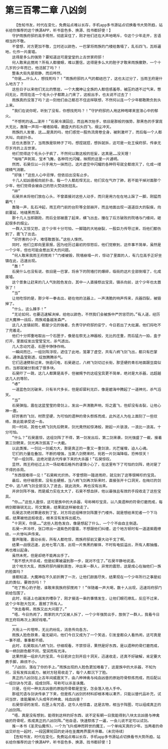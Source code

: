 # 第三百零二章 八凶剑
        【告知书友，时代在变化，免费站点难以长存，手机app多书源站点切换看书大势所趋，站长给你推荐的这个换源APP，听书音色多、换源、找书都好使！】
       守护雨族府邸的高手愕然，彻底呆住了，刚才他们还在大声地喝斥，令这个少年走开，言语相当的不敬。
       不曾想，对方更加不敬，立时还以颜色，一巴掌将雨族的门楼给轰塌了，乱石四飞，瓦砾遍地，化作一片废墟。
       这得是多么的强势？要知道这可是堂堂的上古世家府邸！
       何人敢来此搅闹？所有人都傻眼，难以置信，这得是多么大的胆子才敢来雨族撒野，一个十几岁的少年而已，他活腻了吗？！
       整条大街先是寂静，而后哗然。
       “你是……什么人，想找死吗？！”雨族府邸的人气的都结巴了，这也太过分了，当雨王府是什么地方了？
       这些日子以来他们无比的憋屈，一个大魔神让全族的人都倍感羞辱，被压的透不过气来，憋闷无比，而现在连一个毛头小子都欺上门来了，这般出手，也太说不过去了！
       雨族真的没落了吗？这一刻他们自己都忍不住这样联想，不然何以连一个少年都敢欺负到头上来。
       “我们在说你呢，听到了没有，你想找死吗？！”守护府邸的人用这种咆哮来宣泄心中的郁火。
       “不想死的话……滚开！”石昊冷漠回应，而且再次抬手，依旧是那般的强势，那黑色的手掌庞大无比，轰隆一声将一堵墙拍塌，磨盘大的石头四飞，烟尘冲天。
       雨族的人发傻，这……是真的吗，他们感觉一股热流席卷全身，被刺激坏了，而后每一个人都大叫，向前扑杀。
       这也太嚣张了，当雨族是软柿子了吗，想捏就捏，想拆就拆，这可是一处王侯府邸，传承无尽岁月的上古世家。
       他们觉得这个毛头小子疯了，不然何以敢这般的狂妄，这真是……没天理！
       “嗡嗡”声刺耳，宝术飞舞，各种符光闪耀，映照的这里一片通明。
       然而，石昊仅以一只手用力一抹而已，这片虚空中闪耀的各种符号就全都熄灭了，化成一缕缕精气消散。
       “好强！”这些人心中忌惮，但依旧出没有止步。
       十几人如凶兽般向前扑击，每一个人都彪悍无比，他们实在气炸了肺，若不能干掉对面那个少年，他们觉得会被自己的怒火焚烧到狂乱。
       “砰”
       石昊并未将他们放在心头，不曾直接对这些人动手，而只是用力在在地上跺了一脚，刚猛而霸气！
       轰隆一声，乱石冲起，雨王府门前的台阶等全部崩开，而且地面出现一道道巨大的裂痕，向前蔓延，地缝黑而深。
       那十几人当即踉跄，而后全部被震了起来，横飞出去，撞在了后方破败的院墙与门楼间，砸起很多的烟尘。
       一群人又惊又怒，这个少年十分可怕，一脚踏的大地崩裂，一股巨力传导过来，将他们都伤到了，震飞了出去。
       “好厉害的小子，难怪敢嚣张。”这些人悚然。
       同时，他们立即向里禀报，因为经历过最初的惊怒后，他们觉察到，这件事不简单，虽然是一个少年，但也可能会惹出天大的问题。
       “何人敢来我雨王府搅闹？”门楼被毁，院墙崩塌一片，惊动了里面的人，有几位高手正好坐镇在此，迅速出现。
       “轰！”
       石昊什么也没有说，依旧是一巴掌，将余下的院墙打的爆碎，临街的这片全部倒塌了，化成废墟。
       这个景象让赶来的几人气到脸色发白，其中一人直接祭出宝具，镇杀向前，这个少年也太嚣张了！
       “当”
       让他吃惊的是，那少年一拳击出，砸在他的法器上，一声清脆的响声传来，兵器四裂，被毁掉了。
       “什么，这么棘手！”
       “无论如何，也要迅速解决掉，给他以颜色，不然我们会被族中严厉惩罚的。”有人道，经历过大魔神一战后，雨族戒备越发森严。
       这几人坐镇前院，都是少见的强者，负责守护府邸的安宁，今日若出了大纰漏，他们将吃不了兜着走。
       他们十分郑重地取出一个石匣子，像是在祭无上神器般，无比的庄重，而后猛力一拍，盒子打开，里面绽发出莹莹宝光，杀气透出。
       几人念动咒语，石匣中铮铮作响。
       一瞬间而已，一组剑阵浮现，遮住了此地，笼罩了虚空，共有八柄飞剑飞出，都只有巴掌长，通体晶莹剔透，绽放腾腾杀气。
       它们迅速劈斩过来，快逾闪电，石昊避过，八柄飞剑切过长街，那坚硬的青石地面跟豆腐似的，当即就被分割成了很多块。
       石昊吓了一跳，这几人都算是高手，但被赐予的这组宝具更不简单，绝对是大杀器，远超越这几人的等阶。
       “哧”
       一道蓝色剑刃破来，只有半尺多长，但是却犀利无匹，像是碧海中腾起了一道神光，杀气滔天。
       “当”
       石昊弹指，震在这蓝莹莹的骨剑上，发出一声清脆声响，将之震飞，但却没有击裂，让他心神一震。
       好厉害的飞剑，材质坚硬，为可怕的遗种的骨头祭炼而成，此外还人为在上面刻了一些纹络，故此能承受这一击。
       同一时间，其他七柄飞剑先后劈来，剑光竟然如惊涛般，掀起一片骇浪，一浪比一浪高，十分可怕。
       “什么？”石昊震惊，这组剑阵了不得，第一剑发出后，第二剑来袭，剑光强盛了一截，接着第三剑劈来，剑光再次拔高了一大截。
       以此类推，一剑比一剑威力大，那是真正的一重又一重剑浪，光芒璀璨，迫人心魂。
       它们的力量在叠加，不断的增强，当第八剑劈来时，宛若一片剑海降临，恐怖惊天！
       “好一组剑阵，这绝对是古代传承下来的大杀器！”石昊惊叹。
       显然，雨王府经过上次一场劫难后格外的谨慎小心了，在这里布下了可怕的剑阵，绝对是了不得的杀局。
       “东西很难得一见！”石昊眸光炽热，不曾想刚一踏进雨府，就见到了这等很稀珍的宝具。
       最后，他仔细思索，没有去硬撼，当八柄飞剑再次斩来时，直接张开十口洞天，在绚烂的剑芒中，这八柄飞剑全部没入了进去，就此消失，再也没有出来。
       并非剑阵不强，而是威力实在太大了，石昊不想血拼，他以最强且有效的手段收走了这些宝具。
       “你……”这些人震惊，这可是族中的大杀器，号称稀珍宝具，以八类遗种的符骨打磨而成，每柄剑都锋锐无比，符文繁奥，结果就这样被收走了。
       石昊这次绝对算是收到了宝，对方将这组稀世剑阵置于门楼外，就是想给来犯者一个下马威，结果被他这般收走，根本没有发挥出威力。
       “十洞天，你是……”这些人脸色发白，像是想起了什么，一个个不由自主倒退。
       石昊一声冷哼，张口喷出一道紫色的雷霆，不想跟他们纠缠，这个地方顿时有一道道紫霞缭绕，一片惨叫声传来。
       雷声隆隆，震动长街，所有人都吃惊，雨族府邸前又要大动干戈了啊。
       结果一战很迅速，此地七零八落，出现一片焦黑的躯体，不时有电弧溢出，所有人都抽搐，再也难以起身。
       虽然未死，但是却绝不能再出手了。
       “我不想大开杀戒，但是如果被逼到那一步，就对不住了。”石昊平静地说道。
       这个地方大乱，雨族府邸内接到禀告，冲出来一群人，异常的震怒，这是成心在抽他们一族的脸面吗？
       谁都知道，大魔神在不久前折腾了一次，让他们颜面尽失，结果现在一个少年所行之事是如此的类似，要效仿吗！？
       “吃了熊心豹子胆，谁敢来我族府邸搅闹？！”伴随着一声大喝，数十人出现，迅速将府邸门前给包围了。
       此时，街道上也越发的嘈杂了，刚才接连一串的事情发生，让他们眼花缭乱，反应不过来，这个少年胆大包天，震撼了所有人。
       “快去看啊，雨族又出大问题了。”
       “唔，今日热闹了，雨家的大门又被人拆了，一个少年强势出手，放倒了一群人，我看今日雨王府将再次上演好戏喽。”
       ……
       大街上一片喧哗，无比的纷乱，消息传向各方。
       雨族人脸色铁青，毫无疑问，他们今日又成为了一个笑话，引发皇都众人看热闹，这可真是一事不顺，事事都不顺。
       此时，石昊取出八柄飞剑，仔细观看，不禁惊讶，果然是好东西，是以遗种的骨打磨而成，每一柄剑颜色都不同，莹润而有光泽。
       这果然是一组非凡的宝具，今日若非立刻开启十洞天，迅速收走，还真不好破解，肯定要大费手脚，麻烦不小。
       “八凶剑，落在了你的手上。”雨族出现的人脸色更加难看了，这是族中的大杀器，不知为何，没有发挥出威力，被对方轻易收走了，每个人都沉下了脸。
       真正的八凶剑在上古年间威震天下，由八种神禽与纯血凶兽的原始符骨祭炼而成，而后配以一组剑诀与咒语，组成剑阵，号称可以杀圣诛魔。
       只是，任何一种太古凶兽的原始符骨都是至宝，怎会落入他人手中。
       那组咒语与剑诀传承了下来，但是炼八凶剑的材料却根本难以凑齐，只能以替代品补充，试问当世，谁能屠掉八头成年的神禽、纯血凶兽？
       石昊惊讶的发现，石匣上有咒语，这令人他惊喜，这是古物，相当于阵图，可以组成真正的八凶剑阵。
       “唔，真是没有想到，能得到这样的好东西，说不定有朝一日我能得到八块太古凶兽与神禽级的符骨呢，炼成真正的八凶剑阵。”他自语，快速祭炼了一遍，一会儿说不定可以试剑。
       推一本书《圣灵仙魔传》，一个为飞升成神而转世的魔王，一个单纯天真的少年。当两者的命运交织在一起时，一段因果轮回的史诗在圣魔两界展开序幕。（未完待续）
       【告知书友，时代在变化，免费站点难以长存，手机app多书源站点切换看书大势所趋，站长给你推荐的这个换源APP，听书音色多、换源、找书都好使！】